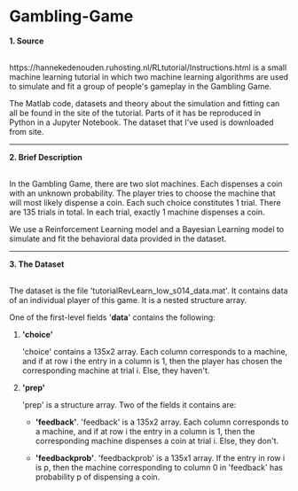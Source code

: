 # Gambling-Game


**1. Source** 

<br>
https://hannekedenouden.ruhosting.nl/RLtutorial/Instructions.html is a small machine learning tutorial in which two machine learning algorithms are used to simulate and fit a group of people's gameplay in the Gambling Game. 

The Matlab code, datasets and theory about the simulation and fitting can all be found in the site of the tutorial. Parts of it has be reproduced in Python in a Jupyter Notebook. The dataset that I've used is downloaded from site. 

 ---

**2. Brief Description** 

<br>
In the Gambling Game, there are two slot machines. Each dispenses a coin with an unknown probability. The player tries to choose the machine that will most likely dispense a coin. Each such choice constitutes 1 trial. There are 135 trials in total. In each trial, exactly 1 machine dispenses a coin. 

We use a Reinforcement Learning model and a Bayesian Learning model to simulate and fit the behavioral data provided in the dataset. 

---

**3. The Dataset** 

<br>
The dataset is the file 'tutorialRevLearn_low_s014_data.mat'. It contains data of an individual player of this game. It is a nested structure array.  

One of the first-level fields '**data**' contains the following: 

1. **'choice'** 

    'choice' contains a 135x2 array. Each column corresponds to a machine, and if at row i the entry in a column is 1, then the player has      chosen the corresponding machine at trial i. Else, they haven't. 

2. **'prep'**

    'prep' is a structure array. Two of the fields it contains are: 
  
   - **'feedback'**. 'feedback' is a 135x2 array. Each column corresponds to a machine, and if at row i the entry in a column is 1, then the corresponding machine dispenses a coin at trial i. Else, they don't.

   - **'feedbackprob'**. 'feedbackprob' is a 135x1 array. If the entry in row i is p, then the machine corresponding to column 0 in 'feedback' has probability p of dispensing a coin. 
